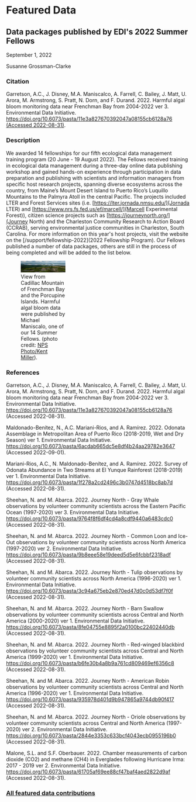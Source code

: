 # Featured Data

## Data packages published by EDI's 2022 Summer Fellows

September 1, 2022

Susanne Grossman-Clarke


### Citation

Garretson, A.C., J. Disney, M.A. Maniscalco, A. Farrell, C. Bailey, J. Matt, U. Arora, M. Armstrong, S. Pratt, N. Dorn, and F. Durand. 2022. Harmful algal bloom monitoring data near Frenchman Bay from 2004-2022 ver 3. Environmental Data Initiative. [https://doi.org/10.6073/pasta/11e3a827670392047a08155cb6128a76 (Accessed 2022-08-31)]().

### Description

We awarded 14 fellowships for our fifth ecological data management training program (20 June - 19 August 2022). The Fellows received training in ecological data management during a three-day online data publishing workshop and gained hands-on experience through participation in data preparation and publishing with scientists and information managers from specific host research projects, spanning diverse ecosystems across the country, from Maine’s Mount Desert Island to Puerto Rico’s Luquillo Mountains to the Palmyra Atoll in the central Pacific. The projects included LTER and Forest Services sites (i.e. [https://lter.jornada.nmsu.edu/](Jornada LTER) and [https://www.nrs.fs.fed.us/ef/marcell/](Marcell Experimental Forest)), citizen science projects such as [https://journeynorth.org/](Journey North) and the Charleston Community Research to Action Board (CCRAB), serving environmental justice communities in Charleston, South Carolina. For more information on this year's host projects, visit the website on the [/support/fellowship-2022](2022 Fellowship Program). Our Fellows published a number of data packages, others are still in the process of being completed and will be added to the list below.

<div class="figure_featured" style="width: 40%;">
    <figure>
       <img src="/static/images/featured_data/frenchman_bay_nps_small.jpg" alt="Frenchman Bay Maine"/>
       <figcaption class="figure-caption">View from Cadillac Mountain of Frenchman Bay and the Porcupine Islands. Harmful algal bloom data were published by Michael Maniscalo, one of our 14 Summer Fellows.  (photo credit: <a href="https://www.nps.gov/media/photo/view.htm?id=00d5bd2d-0905-4b46-96f9-791b6377f51c">NPS Photo/Kent Miller</a>).</figcaption>
    </figure>
</div>

### References

Garretson, A.C., J. Disney, M.A. Maniscalco, A. Farrell, C. Bailey, J. Matt, U. Arora, M. Armstrong, S. Pratt, N. Dorn, and F. Durand. 2022. Harmful algal bloom monitoring data near Frenchman Bay from 2004-2022 ver 3. Environmental Data Initiative. https://doi.org/10.6073/pasta/11e3a827670392047a08155cb6128a76 (Accessed 2022-08-31).

Maldonado-Benítez, N., A.C. Mariani-Rios, and A. Ramírez. 2022. Odonata Assemblage in Metropolitan Area of Puerto Rico (2018-2019, Wet and Dry Season) ver 1. Environmental Data Initiative. https://doi.org/10.6073/pasta/6acdab665dc5e8df4b24aa29782e3647 (Accessed 2022-09-01).

Mariani-Rios, A.C., N. Maldonado-Benítez, and A. Ramírez. 2022. Survey of Odonata Abundance in Two Streams at El Yunque Rainforest (2018-2019) ver 1. Environmental Data Initiative. https://doi.org/10.6073/pasta/1f278a2cd2496c3b0747d4518bc8ab7d (Accessed 2022-08-31).

Sheehan, N. and M. Abarca. 2022. Journey North - Gray Whale observations by volunteer community scientists across the Eastern Pacific Ocean (1997-2020) ver 3. Environmental Data Initiative. https://doi.org/10.6073/pasta/9764f8f6df4cd4a8cdf9440a6483cdc0 (Accessed 2022-08-31).

Sheehan, N. and M. Abarca. 2022. Journey North - Common Loon and Ice-Out observations by volunteer community scientists across North America (1997-2020) ver 2. Environmental Data Initiative. https://doi.org/10.6073/pasta/9b8eee58e19deed5d5e6fcbbf2318adf (Accessed 2022-08-31).

Sheehan, N. and M. Abarca. 2022. Journey North - Tulip observations by volunteer community scientists across North America (1996-2020) ver 1. Environmental Data Initiative. https://doi.org/10.6073/pasta/3c94a675eb2e870ed47d0c0d53df7f0f (Accessed 2022-08-31).

Sheehan, N. and M. Abarca. 2022. Journey North - Barn Swallow observations by volunteer community scientists across Central and North America (2000-2020) ver 1. Environmental Data Initiative. https://doi.org/10.6073/pasta/8fe04755e8895f2a0100bc22402440db (Accessed 2022-08-31).

Sheehan, N. and M. Abarca. 2022. Journey North - Red-winged blackbird observations by volunteer community scientists across Central and North America (1999-2020) ver 1. Environmental Data Initiative. https://doi.org/10.6073/pasta/b6fe30b4a8b9a761cd809469ef6356c8 (Accessed 2022-08-31).

Sheehan, N. and M. Abarca. 2022. Journey North - American Robin observations by volunteer community scientists across Central and North America (1996-2020) ver 1. Environmental Data Initiative. https://doi.org/10.6073/pasta/935978d401d9b947865a9744db90f417 (Accessed 2022-08-31).

Sheehan, N. and M. Abarca. 2022. Journey North - Oriole observations by volunteer community scientists across Central and North America (1997-2020) ver 2. Environmental Data Initiative. https://doi.org/10.6073/pasta/2844e3353c633bcf4043ecb0955196b0 (Accessed 2022-08-31).

Malone, S.L. and S.F. Oberbauer. 2022. Chamber measurements of carbon dioxide (CO2) and methane (CH4) in Everglades following Hurricane Irma: 2017 - 2019 ver 2. Environmental Data Initiative. https://doi.org/10.6073/pasta/61705af69ee88cf47baf4aed2822d9af (Accessed 2022-08-31).

### [All featured data contributions](/templates/featured/featured-grid)
